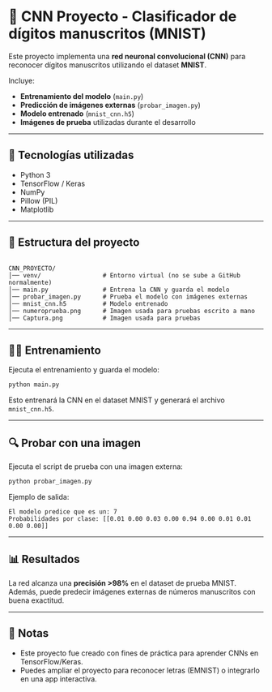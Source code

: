 # 🧠 CNN Proyecto - Clasificador de dígitos manuscritos (MNIST)

Este proyecto implementa una **red neuronal convolucional (CNN)** para reconocer dígitos manuscritos utilizando el dataset **MNIST**.  

Incluye:
- **Entrenamiento del modelo** (`main.py`)
- **Predicción de imágenes externas** (`probar_imagen.py`)
- **Modelo entrenado** (`mnist_cnn.h5`)
- **Imágenes de prueba** utilizadas durante el desarrollo

---

## 🚀 Tecnologías utilizadas
- Python 3
- TensorFlow / Keras
- NumPy
- Pillow (PIL)
- Matplotlib

---

## 📂 Estructura del proyecto
```

CNN_PROYECTO/
│── venv/                 # Entorno virtual (no se sube a GitHub normalmente)
│── main.py               # Entrena la CNN y guarda el modelo
│── probar_imagen.py      # Prueba el modelo con imágenes externas
│── mnist_cnn.h5          # Modelo entrenado
│── numeroprueba.png      # Imagen usada para pruebas escrito a mano
│── Captura.png           # Imagen usada para pruebas

````

---

## 🏋️‍♂️ Entrenamiento
Ejecuta el entrenamiento y guarda el modelo:
```bash
python main.py
````

Esto entrenará la CNN en el dataset MNIST y generará el archivo `mnist_cnn.h5`.

---

## 🔍 Probar con una imagen

Ejecuta el script de prueba con una imagen externa:

```bash
python probar_imagen.py
```

Ejemplo de salida:

```
El modelo predice que es un: 7
Probabilidades por clase: [[0.01 0.00 0.03 0.00 0.94 0.00 0.01 0.01 0.00 0.00]]
```

---

## 📊 Resultados

La red alcanza una **precisión >98%** en el dataset de prueba MNIST.
Además, puede predecir imágenes externas de números manuscritos con buena exactitud.

---

## 📌 Notas

* Este proyecto fue creado con fines de práctica para aprender CNNs en TensorFlow/Keras.
* Puedes ampliar el proyecto para reconocer letras (EMNIST) o integrarlo en una app interactiva.

